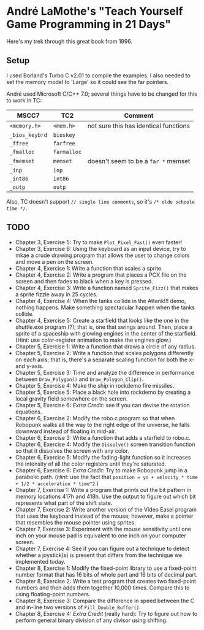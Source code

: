 # André LaMothe's "Teach Yourself Game Programming in 21 Days"
Here's my trek through this great book from 1996.

## Setup
I used Borland's Turbo C v2.01 to compile the examples. I also needed to set the memory model to 'Large' so it could see the far pointers.

André used Microsoft C/C++ 7.0; several things have to be changed for this to work in TC:

| MSCC7        | TC2         | Comment |
| ------------ | ----------- | ------- |
| `<memory.h>` | `<mem.h>`   | not sure this has identical functions |
| `_bios_keybrd` | `bioskey` | |
| `_ffree`     | `farfree`   | |
| `_fmalloc`   | `farmalloc` | |
| `_fmemset`   | `memset`    | doesn't seem to be a `far *` memset |
| `_inp`       | `inp`       | |
| `_int86`     | `int86`     | |
| `_outp`      | `outp`      | |

Also, TC doesn't support `// single line comments`, so it's `/* olde schoole time */`.

## TODO
* Chapter 3, Exercise 5: Try to make `Plot_Pixel_Fast()` even faster!
* Chapter 3, Exercise 6: Using the keyboard as an input device, try to mkae a crude drawing program that allows the user to change colors and move a pen on the screen.
* Chapter 4, Exercise 1: Write a function that scales a sprite.
* Chapter 4, Exercise 2: Write a program that places a PCX file on the screen and then fades to black when a key is pressed.
* Chapter 4, Exercise 3: Write a function named `Sprite_Fizz()` that makes a sprite fizzle away in 25 cycles.
* Chapter 4, Exercise 4: When the tanks collide in the Attank!!! demo, nothing happens. Make something spectacular happen when the tanks collide.
* Chapter 4, Exercise 5: Create a starfield that looks like the one in the shuttle.exe program (?); that is, one that swings around. Then, place a sprite of a spaceship with glowing engines in the center of the starfield. (Hint: use color-register animation to make the engines glow.)
* Chapter 5, Exercise 1: Write a function that draws a circle of any radius.
* Chapter 5, Exercise 2: Write a function that scales polygons differently on each axis; that is, there's a separate scaling function for both the x- and y-axis.
* Chapter 5, Exercise 3: Time and analyze the difference in performance between `Draw_Polygon()` and `Draw_Polygon_Clip()`.
* Chapter 5, Exercise 4: Make the ship in rockdemo fire missiles.
* Chapter 5, Exercise 5: Place a black hole into rockdemo by creating a local gravity field somewhere on the screen.
* Chapter 5, Exercise 6: _Extra Credit_: see if you can devise the rotation equations.
* Chapter 6, Exercise 2: Modify the robo.c program so that when Robopunk walks all the way to the right edge of the universe, he falls downward instead of floating in mid-air.
* Chapter 6, Exercise 3: Write a function that adds a starfield to robo.c.
* Chapter 6, Exercise 4: Modify the `Dissolve()` screen transition function so that it dissolves the screen with any color.
* Chapter 6, Exercise 5: Modify the fading-light function so it increases the intensity of all the color registers until they're saturated.
* Chapter 6, Exercise 6: _Extra Credit_: Try to make Robopunk jump in a parabolic path. (_Hint_: use the fact that `position = yo + velocity * time + 1/2 * acceleration * time^2`.)
* Chapter 7, Exercise 1: Write a program that prints out the bit pattern in memory locations 417h and 418h. Use the output to figure out which bit represents what part of the shift state.
* Chapter 7, Exercise 2: Write another version of the Video Easel program that uses the keyboard instead of the mouse; however, make a pointer that resembles the mouse pointer using sprites.
* Chapter 7, Exercise 3: Experiment with the mouse sensitivity until one inch on your mouse pad is equivalent to one inch on your computer screen.
* Chapter 7, Exercise 4: See if you can figure out a technique to detect whether a joystick(s) is present that differs from the technique we implemented today.
* Chapter 8, Exercise 1: Modify the fixed-point library to use a fixed-point number format that has 16 bits of whole part and 16 bits of decimal part.
* Chapter 8, Exercise 2: Write a test program that creates two fixed-point numbers and then adds them together 10,000 times. Compare this to using floating-point numbers.
* Chapter 8, Exercise 3: Compare the difference in speed between the C and in-line two versions of `Fill_Double_Buffer()`.
* Chapter 8, Exercise 4: _Extra Credit_ (really hard): Try to figure out how to perform general binary division of any divisor using shifting.
